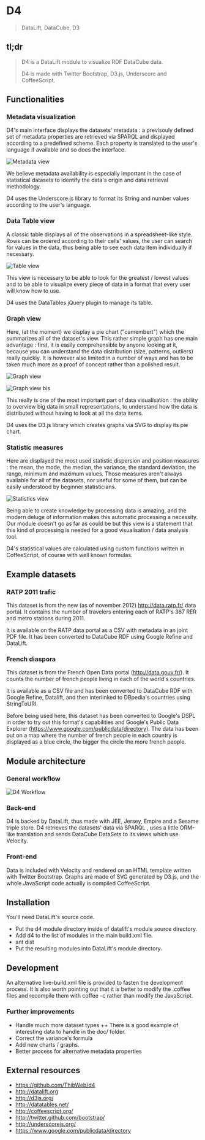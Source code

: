# D4

> DataLift, DataCube, D3

## tl;dr

> D4 is a DataLift module to visualize RDF DataCube data.
>
> D4 is made with Twitter Bootstrap, D3.js, Underscore and CoffeeScript.

## Functionalities

### Metadata visualization

D4's main interface displays the datasets' metadata : a previsouly defined set of metadata properties are retrieved via SPARQL and displayed according to a predefined scheme. Each property is translated to the user's language if available and so does the interface.

![Metadata view](doc/screenshots/metadata-view.PNG)

We believe metadata availability is especially important in the case of statistical datasets to identify the data's origin and data retrieval methodology.

D4 uses the Underscore.js library to format its String and number values according to the user's language.

### Data Table view

A classic table displays all of the observations in a spreadsheet-like style. Rows can be ordered according to their cells' values, the user can search for values in the data, thus being able to see each data item individually if necessary.

![Table view](doc/screenshots/table-view.PNG)

This view is necessary to be able to look for the greatest / lowest values and to be able to visualize every piece of data in a format that every user will know how to use.

D4 uses the DataTables jQuery plugin to manage its table.

### Graph view

Here, (at the moment) we display a pie chart ("camembert") which the summarizes all of the dataset's view. This rather simple graph has one main advantage : first, it is easily comprehensible by anyone looking at it, because you can understand the data distribution (size, patterns, outliers) really quickly. It is however also limited in a number of ways and has to be taken much more as a proof of concept rather than a polished result.

![Graph view](doc/screenshots/graph-view.PNG)

![Graph view bis](doc/screenshots/graph-view-bis.PNG)

This really is one of the most important part of data visualisation : the ability to overview big data in small representations, to understand how the data is distributed without having to look at all the data items.

D4 uses the D3.js library which creates graphs via SVG to display its pie chart.

### Statistic measures

Here are displayed the most used statistic dispersion and position measures : the mean, the mode, the median, the variance, the standard deviation, the range, minimum and maximum values. Those measures aren't always available for all of the datasets, nor useful for some of them, but can be easily understood by beginner statisticians.

![Statistics view](doc/screenshots/statistics-view.PNG)

Being able to create knowledge by processing data is amazing, and the modern deluge of information makes this automatic processing a necessity. Our module doesn't go as far as could be but this view is a statement that this kind of processing is needed for a good visualisation / data analysis tool.

D4's statistical values are calculated using custom functions written in CoffeeScript, of course with well known formulas.

## Example datasets

### RATP 2011 trafic

This dataset is from the new (as of november 2012) http://data.ratp.fr/ data portal. It contains the number of travelers entering each of RATP's 367 RER and metro stations during 2011.

It is available on the RATP data portal as a CSV with metadata in an joint PDF file. It has been converted to DataCube RDF using Google Refine and DataLift.

### French diaspora

This dataset is from the French Open Data portal (http://data.gouv.fr/). It counts the number of french people living in each of the world's countries.

It is available as a CSV file and has been converted to DataCube RDF with Google Refine, Datalift, and then interlinked to DBpedia's countries using StringToURI.

Before being used here, this dataset has been converted to Google's DSPL in order to try out this format's capabilities and Google's Public Data Explorer (https://www.google.com/publicdata/directory).
The data has been put on a map where the number of french people in each country is displayed as a blue circle, the bigger the circle the more french people.

## Module architecture

### General workflow

![D4 Workflow](http://i.imgur.com/f8I4K.jpg)

### Back-end

D4 is backed by DataLift, thus made with JEE, Jersey, Empire and a Sesame triple store. D4 retrieves the datasets' data via SPARQL , uses a little ORM-like translation and sends DataCube DataSets to its views which use Velocity.

### Front-end

Data is included with Velocity and rendered on an HTML template written with Twitter Bootstrap. Graphs are made of SVG generated by D3.js, and the whole JavaScript code actually is compiled CoffeeScript.

## Installation

You'll need DataLift's source code.

- Put the d4 module directory inside of datalift's module source directory.
- Add d4 to the list of modules in the main build.xml file.
- ant dist
- Put the resulting modules into DataLift's module directory.

## Development

An alternative live-build.xml file is provided to fasten the development process. It is also worth pointing out that it is better to modify the .coffee files and recompile them with coffee -c rather than modify the JavaScript.

### Further improvements

+ Handle much more dataset types
++ There is a good example of interesting data to handle in the doc/ folder.
+ Correct the variance's formula
+ Add new charts / graphs.
+ Better process for alternative metadata properties

## External resources

* https://github.com/ThibWeb/d4
* http://datalift.org
* http://d3js.org/
* http://datatables.net/
* http://coffeescript.org/
* http://twitter.github.com/bootstrap/
* http://underscorejs.org/
* https://www.google.com/publicdata/directory
